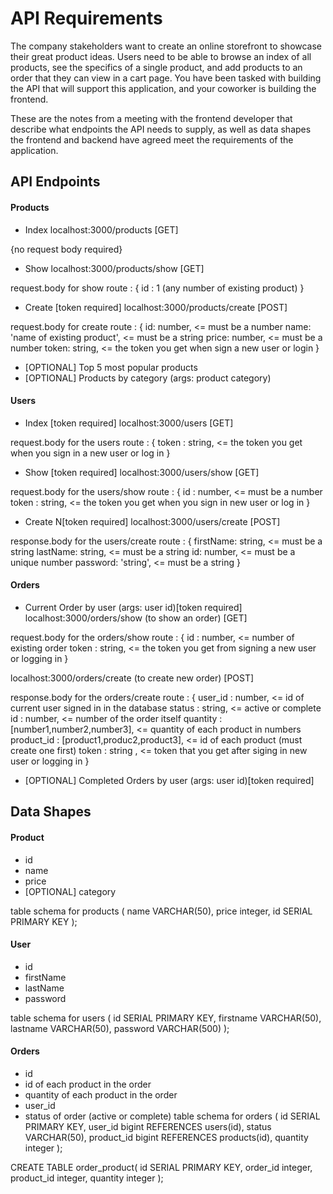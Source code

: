 # API Requirements
The company stakeholders want to create an online storefront to showcase their great product ideas. Users need to be able to browse an index of all products, see the specifics of a single product, and add products to an order that they can view in a cart page. You have been tasked with building the API that will support this application, and your coworker is building the frontend.

These are the notes from a meeting with the frontend developer that describe what endpoints the API needs to supply, as well as data shapes the frontend and backend have agreed meet the requirements of the application. 

## API Endpoints
#### Products
- Index 
localhost:3000/products [GET]

{no request body required}

- Show
localhost:3000/products/show [GET]

request.body for show route :
{
    id : 1 (any number of existing product)
}

- Create [token required] 
localhost:3000/products/create [POST]

request.body for create route :
{
    id:  number, <= must be a number
    name:  'name of existing product', <= must be a string
    price: number, <= must be a number
    token: string, <= the token you get when sign a new user or login
}

- [OPTIONAL] Top 5 most popular products 
- [OPTIONAL] Products by category (args: product category)

#### Users
- Index [token required]
localhost:3000/users [GET]

request.body for the users route :
{
    token : string, <= the token you get when you sign in a new user or log in
}

- Show [token required]
localhost:3000/users/show [GET]

request.body for the users/show route : 
{
    id : number, <= must be a number
    token : string, <= the token you get when you sign in new user or log in
}

- Create N[token required]
localhost:3000/users/create [POST]

response.body for the users/create route :
{
    firstName: string, <= must be a string
    lastName: string, <= must be a string
    id: number, <= must be a unique number
    password: 'string', <= must be a string
}

#### Orders
- Current Order by user (args: user id)[token required]
localhost:3000/orders/show (to show an order) [GET]

request.body for the orders/show route :
{
    id : number, <= number of existing order
    token : string, <= the token you get from signing a new user or logging in
}

localhost:3000/orders/create (to create new order) [POST]

response.body for the orders/create route :
{
    user_id : number, <= id of current user signed in in the database
    status : string, <= active or complete
    id : number, <= number of the order itself
    quantity : [number1,number2,number3], <= quantity of each product in numbers
    product_id : [product1,produc2,product3], <= id of each product (must create one first)
    token : string , <= token that you get after siging in new user or logging in
}

- [OPTIONAL] Completed Orders by user (args: user id)[token required]

## Data Shapes
#### Product
-  id
- name
- price
- [OPTIONAL] category

table schema for products (
    name VARCHAR(50),
    price integer,
    id SERIAL PRIMARY KEY
);

#### User
- id
- firstName
- lastName
- password

table schema for users (
    id SERIAL PRIMARY KEY,
    firstname VARCHAR(50),
    lastname VARCHAR(50),
    password VARCHAR(500)
);

#### Orders
- id
- id of each product in the order
- quantity of each product in the order
- user_id
- status of order (active or complete)
table schema for orders (
    id SERIAL PRIMARY KEY,
    user_id bigint REFERENCES users(id),
    status VARCHAR(50),
    product_id bigint REFERENCES products(id),
    quantity integer
);

CREATE TABLE order_product(
    id SERIAL PRIMARY KEY,
    order_id integer,
    product_id integer,
    quantity integer
);
